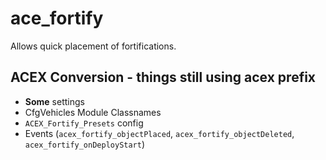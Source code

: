 ace_fortify
============

Allows quick placement of fortifications.

## ACEX Conversion - things still using acex prefix
- **Some** settings
- CfgVehicles Module Classnames
- `ACEX_Fortify_Presets` config
- Events (`acex_fortify_objectPlaced`, `acex_fortify_objectDeleted`, `acex_fortify_onDeployStart`)
